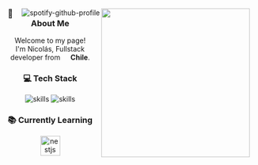 <body>
  <center>
<div>
  <div align="center">
<img src="https://i.ibb.co/SQG0hqZ/descarga.gif" width="300px" align="right">
    <img align="right" src="https://spotify-github-profile.kittinanx.com/api/view?uid=bixtsicor&cover_image=true&theme=novatorem&show_offline=false&background_color=000000&interchange=true&bar_color=7750bc&bar_color_cover=false" alt="spotify-github-profile"/>
  </div>
<h3>💫 About Me</h3>
    <p>Welcome to my page! </br> I'm Nicolás, Fullstack developer from <img src="https://cdn-icons-png.flaticon.com/128/197/197586.png" width="13"/> <b> Chile</b>.</p>
    <h3>💻 Tech Stack</h3>
<p>
<img src="https://skillicons.dev/icons?i=js,ts,react,django,py,tailwind" alt="skills" />
<img src="https://skillicons.dev/icons?i=linux,docker,nodejs,mysql,vue,laravel" alt="skills" />
</p>
<p>
<h3>📚 Currently Learning</h3>
<img align="" src="https://skillicons.dev/icons?i=nestjs" height="40" alt="nestjs logo" />
</p>

<br><br><br>

</div>
<div>
    </center>
</body>
